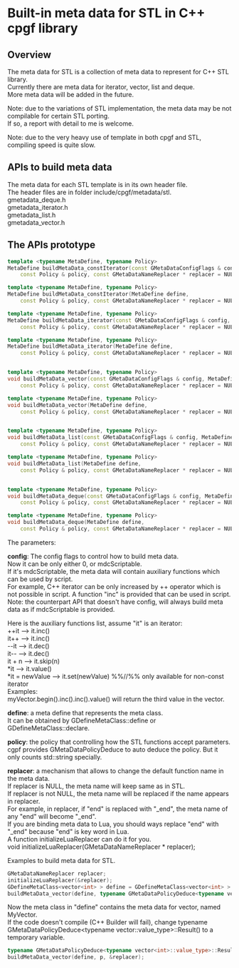 <!--notoc-->

# Built-in meta data for STL in C++ cpgf library

## Overview

The meta data for STL is a collection of meta data to represent for C++ STL library.  
Currently there are meta data for iterator, vector, list and deque.  
More meta data will be added in the future.

Note: due to the variations of STL implementation, the meta data may be not compilable for certain STL porting.  
If so, a report with detail to me is welcome.

Note: due to the very heavy use of template in both cpgf and STL, compiling speed is quite slow.

## APIs to build meta data
The meta data for each STL template is in its own header file.  
The header files are in folder include/cpgf/metadata/stl.  
gmetadata_deque.h  
gmetadata_iterator.h  
gmetadata_list.h  
gmetadata_vector.h

## The APIs prototype
```c++
template <typename MetaDefine, typename Policy>
MetaDefine buildMetaData_constIterator(const GMetaDataConfigFlags & config, MetaDefine define,
    const Policy & policy, const GMetaDataNameReplacer * replacer = NULL);

template <typename MetaDefine, typename Policy>
MetaDefine buildMetaData_constIterator(MetaDefine define,
    const Policy & policy, const GMetaDataNameReplacer * replacer = NULL);

template <typename MetaDefine, typename Policy>
MetaDefine buildMetaData_iterator(const GMetaDataConfigFlags & config, MetaDefine define,
    const Policy & policy, const GMetaDataNameReplacer * replacer = NULL);

template <typename MetaDefine, typename Policy>
MetaDefine buildMetaData_iterator(MetaDefine define,
    const Policy & policy, const GMetaDataNameReplacer * replacer = NULL);


template <typename MetaDefine, typename Policy>
void buildMetaData_vector(const GMetaDataConfigFlags & config, MetaDefine define,
    const Policy & policy, const GMetaDataNameReplacer * replacer = NULL);

template <typename MetaDefine, typename Policy>
void buildMetaData_vector(MetaDefine define,
    const Policy & policy, const GMetaDataNameReplacer * replacer = NULL);


template <typename MetaDefine, typename Policy>
void buildMetaData_list(const GMetaDataConfigFlags & config, MetaDefine define,
    const Policy & policy, const GMetaDataNameReplacer * replacer = NULL);

template <typename MetaDefine, typename Policy>
void buildMetaData_list(MetaDefine define,
    const Policy & policy, const GMetaDataNameReplacer * replacer = NULL);


template <typename MetaDefine, typename Policy>
void buildMetaData_deque(const GMetaDataConfigFlags & config, MetaDefine define,
    const Policy & policy, const GMetaDataNameReplacer * replacer = NULL);

template <typename MetaDefine, typename Policy>
void buildMetaData_deque(MetaDefine define,
    const Policy & policy, const GMetaDataNameReplacer * replacer = NULL);
```

The parameters:

**config**: The config flags to control how to build meta data.  
Now it can be only either 0, or mdcScriptable.  
If it's mdcScriptable, the meta data will contain auxiliary functions which can be used by script.  
For example, C++ iterator can be only increased by ++ operator which is not possible in script. A function "inc" is provided that can be used in script.  
Note: the counterpart API that doesn't have config, will always build meta data as if mdcScriptable is provided.

Here is the auxiliary functions list, assume "it" is an iterator:  
++it --> it.inc()  
it++ --> it.inc()  
--it --> it.dec()  
it-- --> it.dec()  
it + n --> it.skip(n)  
*it --> it.value()  
*it = newValue --> it.set(newValue) %%//%% only available for non-const iterator  
Examples:  
myVector.begin().inc().inc().value() will return the third value in the vector.

**define**: a meta define that represents the meta class.  
It can be obtained by GDefineMetaClass<T>::define or GDefineMetaClass<T>::declare.

**policy**: the policy that controlling how the STL functions accept parameters.  
cgpf provides GMetaDataPolicyDeduce to auto deduce the policy. But it only counts std::string specially.

**replacer**: a mechanism that allows to change the default function name in the meta data.  
If replacer is NULL, the meta name will keep same as in STL.  
If replacer is not NULL, the meta name will be replaced if the name appears in replacer.  
For example, in replacer, if "end" is replaced with "_end", the meta name of any "end" will become "_end".  
If you are binding meta data to Lua, you should ways replace "end" with "_end" because "end" is key word in Lua.  
A function initializeLuaReplacer can do it for you.  
void initializeLuaReplacer(GMetaDataNameReplacer * replacer);

Examples to build meta data for STL.
```c++
GMetaDataNameReplacer replacer;
initializeLuaReplacer(&replacer);
GDefineMetaClass<vector<int> > define = GDefineMetaClass<vector<int> >::declare("MyVector");
buildMetaData_vector(define, typename GMetaDataPolicyDeduce<typename vector<int>::value_type>::Result(), &replacer);
```

Now the meta class in "define" contains the meta data for vector<int>, named MyVector.  
If the code doesn't compile (C++ Builder will fail), change typename GMetaDataPolicyDeduce<typename vector<int>::value_type>::Result() to a temporary variable.
```c++
typename GMetaDataPolicyDeduce<typename vector<int>::value_type>::Result p;
buildMetaData_vector(define, p, &replacer);
```
